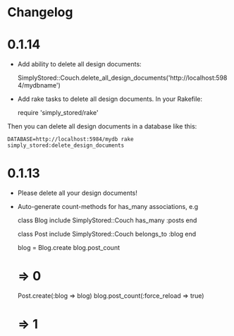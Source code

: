 Changelog
=============


0.1.14
=============

- Add ability to delete all design documents:
    
    SimplyStored::Couch.delete_all_design_documents('http://localhost:5984/mydbname')

- Add rake tasks to delete all design documents. In your Rakefile:

    require 'simply_stored/rake'

Then you can delete all design documents in a database like this:

    DATABASE=http://localhost:5984/mydb rake simply_stored:delete_design_documents    

0.1.13
=============

- Please delete all your design documents!
- Auto-generate count-methods for has_many associations, e.g

    class Blog
      include SimplyStored::Couch
      has_many :posts
    end
    
    class Post
      include SimplyStored::Couch
      belongs_to :blog
    end
    
    blog = Blog.create
    blog.post_count
    # => 0
    
    Post.create(:blog => blog)
    blog.post_count(:force_reload => true)
    # => 1
